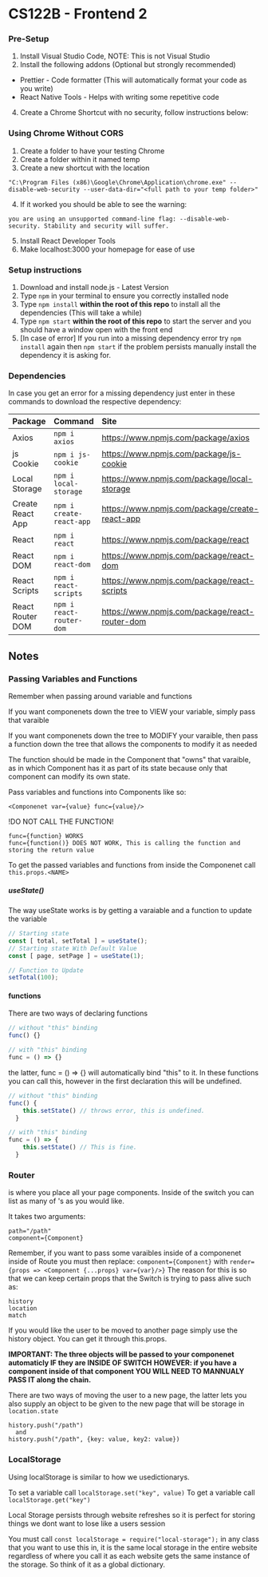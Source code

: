 # CS122B - Frontend 2

### Pre-Setup

1. Install Visual Studio Code, NOTE: This is not Visual Studio
2. Install the following addons (Optional but strongly recommended)
- Prettier - Code formatter (This will automatically format your code as you write)
- React Native Tools - Helps with writing some repetitive code
4. Create a Chrome Shortcut with no security, follow instructions below:

### Using Chrome Without CORS

1. Create a folder to have your testing Chrome
2. Create a folder within it named temp
3. Create a new shortcut with the location
~~~
"C:\Program Files (x86)\Google\Chrome\Application\chrome.exe" --disable-web-security --user-data-dir="<full path to your temp folder>"
~~~
4. If it worked you should be able to see the warning: 
~~~
you are using an unsupported command-line flag: --disable-web-security. Stability and security will suffer.
~~~
5. Install React Developer Tools
6. Make localhost:3000 your homepage for ease of use

### Setup instructions

1. Download and install node.js - Latest Version
2. Type `npm` in your terminal to ensure you correctly installed node
3. Type `npm install` **within the root of this repo** to install all the dependencies (This will take a while)
4. Type `npm start` **within the root of this repo** to start the server and you should have a window open with the front end
5. [In case of error] If you run into a missing dependency error try `npm install` again then `npm start` if the problem persists manually install the dependency it is asking for.

### Dependencies

In case you get an error for a missing dependency just enter in these commands to download the respective dependency:

| Package          | Command                  | Site                                           |
| :--------------- | :----------------------- | :--------------------------------------------- |
| Axios            | `npm i axios`            | https://www.npmjs.com/package/axios            |
| js Cookie        | `npm i js-cookie`        | https://www.npmjs.com/package/js-cookie        |
| Local Storage    | `npm i local-storage`    | https://www.npmjs.com/package/local-storage    | 
| Create React App | `npm i create-react-app` | https://www.npmjs.com/package/create-react-app |
| React            | `npm i react`            | https://www.npmjs.com/package/react            |
| React DOM        | `npm i react-dom`        | https://www.npmjs.com/package/react-dom        |
| React Scripts    | `npm i react-scripts`    | https://www.npmjs.com/package/react-scripts    |
| React Router DOM | `npm i react-router-dom` | https://www.npmjs.com/package/react-router-dom |

## Notes

### Passing Variables and Functions

Remember when passing around variable and functions

If you want componenets down the tree to VIEW your variable, simply pass that varaible

If you want componenets down the tree to MODIFY your varaible, then pass a function down the tree that allows the components to modify it as needed

The function should be made in the Component that "owns" that varaible, as in which Component has it as part of its state because only that component can modify its own state.

Pass variables and functions into Components like so:
~~~
<Componenet var={value} func={value}/>
~~~
!DO NOT CALL THE FUNCTION!
~~~
func={function} WORKS
func={function()} DOES NOT WORK, This is calling the function and storing the return value
~~~

To get the passed variables and functions from inside the Componenet call `this.props.<NAME>`

##### useState()

The way useState works is by getting a varaiable and a function to update the variable

```javascript
// Starting state
const [ total, setTotal ] = useState();
// Starting state With Default Value
const [ page, setPage ] = useState(1);

// Function to Update
setTotal(100);
```


#### functions

There are two ways of declaring functions

```javascript
// without "this" binding
func() {}

// with "this" binding
func = () => {}
```

the latter, func = () => {} will automatically
bind "this" to it. In these functions you can
call this, however in the first declaration
this will be undefined.

```javascript
// without "this" binding
func() {
    this.setState() // throws error, this is undefined.
  }

// with "this" binding
func = () => {
    this.setState() // This is fine.
  }
```

### Router

<Switch> is where you place all your page components. Inside of the switch you can list
as many of <Route>'s as you would like.

It takes two arguments:
~~~
path="/path"
component={Component}
~~~

Remember, if you want to pass some varaibles inside of a componenet inside of Route you must then replace:
`component={Component}`
  with
`render={props => <Component {...props} var={var}/>}`
The reason for this is so that we can keep certain props that the Switch is trying to pass alive such as:
~~~
history
location
match
~~~

If you would like the user to be moved to another page simply use the history object. You can get it through this.props. 

**IMPORTANT: The three objects will be passed to your componenet automaticly IF they are INSIDE OF SWITCH**
**HOWEVER: if you have a component inside of that component YOU WILL NEED TO MANNUALY PASS IT along the chain.**

There are two ways of moving the user to a new page, the latter lets you also supply an object to be given to the new page that will be storage in `location.state`

~~~
history.push("/path") 
  and 
history.push("/path", {key: value, key2: value})
~~~

### LocalStorage

Using localStorage is similar to how we usedictionarys. 

To set a variable call `localStorage.set("key", value)`
To get a variable call `localStorage.get("key")`

Local Storage persists through website refreshes so it is perfect for storing things we dont want to lose like a users session

You must call `const localStorage = require("local-storage");` in any class that you want to use this in, it is the same local storage in the entire website regardless of where you call it as each website gets the same instance of the storage. So think of it as a global dictionary.

